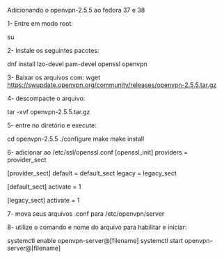 Adicionando o openvpn-2.5.5 ao fedora 37 e 38


1- Entre em modo root:

su

2- Instale os seguintes pacotes:

dnf install lzo-devel pam-devel openssl openvpn

3- Baixar os arquivos com:
wget https://swupdate.openvpn.org/community/releases/openvpn-2.5.5.tar.gz

4- descompacte o arquivo:

tar -xvf openvpn-2.5.5.tar.gz

5- entre no diretório e execute:

cd openvpn-2.5.5
./configure
make
make install

6- adicionar ao /etc/ssl/openssl.conf
[openssl_init] 
providers = provider_sect 

[provider_sect] 
default = default_sect legacy = legacy_sect 

[default_sect] 
activate = 1 

[legacy_sect]
activate = 1

7- mova seus arquivos .conf para /etc/openvpn/server

8- utilize o comando e nome do arquivo para habilitar e iniciar:

systemctl enable openvpn-server@[filename]
systemctl start openvpn-server@[filename]
